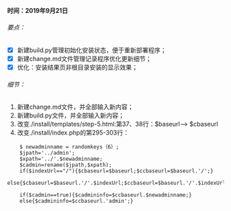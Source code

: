 #### 时间：2019年9月21日
###### 要点：
- [x] 新建build.py管理初始化安装状态，便于重新部署程序；
- [x] 新建change.md文件管理记录程序优化更新细节；
- [x] 优化：安装结果页非根目录安装的显示效果；

###### 细节：
1. 新建change.md文件，并全部输入新内容；
2. 新建build.py文件，并全部输入新内容；
3. 改变./install/templates/step-5.html:第37、38行：$baseurl--> $cbaseurl
4. 改变./install/index.php的第295-303行：
```
	$ newadminname = randomkeys（6）;
  	$jpath='../admin';
	$xpath='../'.$newadminname;
	$cadmin=rename($jpath,$xpath);	
	if($indexUrl=="/"){$cbaseurl=$baseurl;$ccbaseurl=$baseurl.'/';}
	else{$cbaseurl=$baseurl.'/'.$indexUrl;$ccbaseurl=$baseurl.'/'.$indexUrl;}

	if($cadmin==true){$cadmininfo=$ccbaseurl.$newadminname;}
	else{$cadmininfo=$ccbaseurl.'admin';}
```

